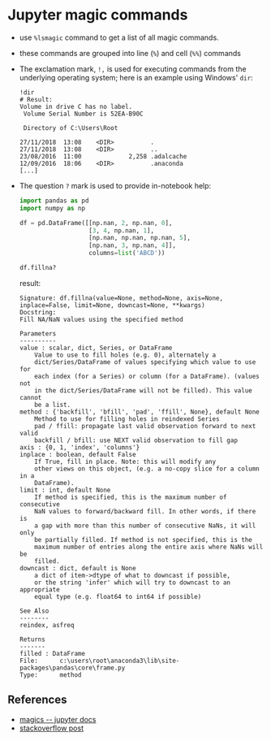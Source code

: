 # Jupyter magic commands


- use `%lsmagic` command to get a list of all magic commands.
- these commands are grouped into line (`%`) and cell (`%%`) commands

- The exclamation mark, `!,` is used for executing commands from the underlying
  operating system; here is an example using Windows' `dir`:

  ```
  !dir
  # Result:
  Volume in drive C has no label.
   Volume Serial Number is 52EA-B90C

   Directory of C:\Users\Root

  27/11/2018  13:08    <DIR>          .
  27/11/2018  13:08    <DIR>          ..
  23/08/2016  11:00             2,258 .adalcache
  12/09/2016  18:06    <DIR>          .anaconda
  [...]
  ```

- The question `?` mark is used to provide in-notebook help:

  ```python
  import pandas as pd
  import numpy as np

  df = pd.DataFrame([[np.nan, 2, np.nan, 0],
                     [3, 4, np.nan, 1],
                     [np.nan, np.nan, np.nan, 5],
                     [np.nan, 3, np.nan, 4]],
                     columns=list('ABCD'))

  df.fillna?
  ```

  result:

  ```
  Signature: df.fillna(value=None, method=None, axis=None, inplace=False, limit=None, downcast=None, **kwargs)
  Docstring:
  Fill NA/NaN values using the specified method

  Parameters
  ----------
  value : scalar, dict, Series, or DataFrame
      Value to use to fill holes (e.g. 0), alternately a
      dict/Series/DataFrame of values specifying which value to use for
      each index (for a Series) or column (for a DataFrame). (values not
      in the dict/Series/DataFrame will not be filled). This value cannot
      be a list.
  method : {'backfill', 'bfill', 'pad', 'ffill', None}, default None
      Method to use for filling holes in reindexed Series
      pad / ffill: propagate last valid observation forward to next valid
      backfill / bfill: use NEXT valid observation to fill gap
  axis : {0, 1, 'index', 'columns'}
  inplace : boolean, default False
      If True, fill in place. Note: this will modify any
      other views on this object, (e.g. a no-copy slice for a column in a
      DataFrame).
  limit : int, default None
      If method is specified, this is the maximum number of consecutive
      NaN values to forward/backward fill. In other words, if there is
      a gap with more than this number of consecutive NaNs, it will only
      be partially filled. If method is not specified, this is the
      maximum number of entries along the entire axis where NaNs will be
      filled.
  downcast : dict, default is None
      a dict of item->dtype of what to downcast if possible,
      or the string 'infer' which will try to downcast to an appropriate
      equal type (e.g. float64 to int64 if possible)

  See Also
  --------
  reindex, asfreq

  Returns
  -------
  filled : DataFrame
  File:      c:\users\root\anaconda3\lib\site-packages\pandas\core\frame.py
  Type:      method
  ```


## References

- [magics -- jupyter docs](https://ipython.readthedocs.io/en/stable/interactive/magics.html)
- [stackoverflow post](https://stackoverflow.com/a/53498455/13041067)

